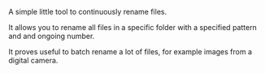 A simple little tool to continuously rename files.

It allows you to rename all files in a specific folder with a specified pattern and and ongoing number.

It proves useful to batch rename a lot of files, for example images from a digital camera.